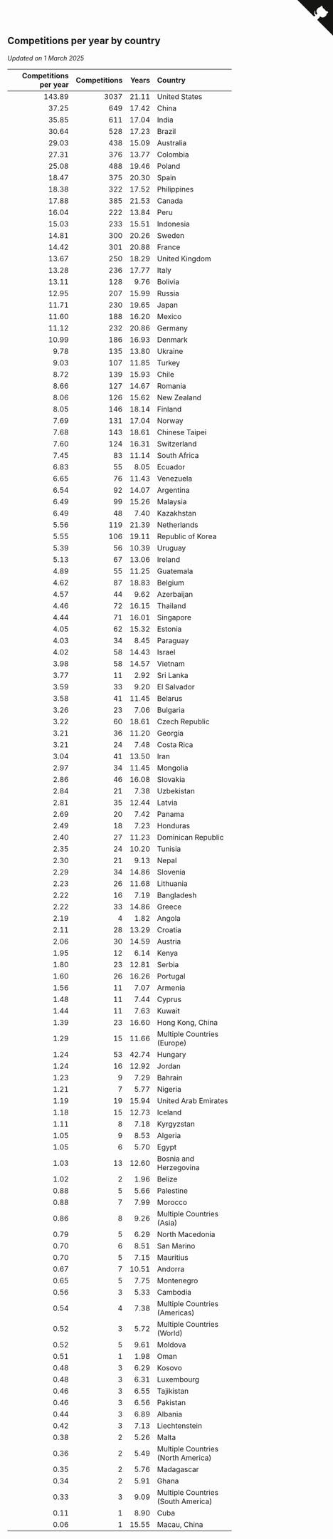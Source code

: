 ## Competitions per year by country

*Updated on  1 March 2025*

| Competitions per year | Competitions | Years | Country |
| ---: | ---: | ---: | :--- |
| 143.89 | 3037 | 21.11 | United States |
| 37.25 | 649 | 17.42 | China |
| 35.85 | 611 | 17.04 | India |
| 30.64 | 528 | 17.23 | Brazil |
| 29.03 | 438 | 15.09 | Australia |
| 27.31 | 376 | 13.77 | Colombia |
| 25.08 | 488 | 19.46 | Poland |
| 18.47 | 375 | 20.30 | Spain |
| 18.38 | 322 | 17.52 | Philippines |
| 17.88 | 385 | 21.53 | Canada |
| 16.04 | 222 | 13.84 | Peru |
| 15.03 | 233 | 15.51 | Indonesia |
| 14.81 | 300 | 20.26 | Sweden |
| 14.42 | 301 | 20.88 | France |
| 13.67 | 250 | 18.29 | United Kingdom |
| 13.28 | 236 | 17.77 | Italy |
| 13.11 | 128 | 9.76 | Bolivia |
| 12.95 | 207 | 15.99 | Russia |
| 11.71 | 230 | 19.65 | Japan |
| 11.60 | 188 | 16.20 | Mexico |
| 11.12 | 232 | 20.86 | Germany |
| 10.99 | 186 | 16.93 | Denmark |
| 9.78 | 135 | 13.80 | Ukraine |
| 9.03 | 107 | 11.85 | Turkey |
| 8.72 | 139 | 15.93 | Chile |
| 8.66 | 127 | 14.67 | Romania |
| 8.06 | 126 | 15.62 | New Zealand |
| 8.05 | 146 | 18.14 | Finland |
| 7.69 | 131 | 17.04 | Norway |
| 7.68 | 143 | 18.61 | Chinese Taipei |
| 7.60 | 124 | 16.31 | Switzerland |
| 7.45 | 83 | 11.14 | South Africa |
| 6.83 | 55 | 8.05 | Ecuador |
| 6.65 | 76 | 11.43 | Venezuela |
| 6.54 | 92 | 14.07 | Argentina |
| 6.49 | 99 | 15.26 | Malaysia |
| 6.49 | 48 | 7.40 | Kazakhstan |
| 5.56 | 119 | 21.39 | Netherlands |
| 5.55 | 106 | 19.11 | Republic of Korea |
| 5.39 | 56 | 10.39 | Uruguay |
| 5.13 | 67 | 13.06 | Ireland |
| 4.89 | 55 | 11.25 | Guatemala |
| 4.62 | 87 | 18.83 | Belgium |
| 4.57 | 44 | 9.62 | Azerbaijan |
| 4.46 | 72 | 16.15 | Thailand |
| 4.44 | 71 | 16.01 | Singapore |
| 4.05 | 62 | 15.32 | Estonia |
| 4.03 | 34 | 8.45 | Paraguay |
| 4.02 | 58 | 14.43 | Israel |
| 3.98 | 58 | 14.57 | Vietnam |
| 3.77 | 11 | 2.92 | Sri Lanka |
| 3.59 | 33 | 9.20 | El Salvador |
| 3.58 | 41 | 11.45 | Belarus |
| 3.26 | 23 | 7.06 | Bulgaria |
| 3.22 | 60 | 18.61 | Czech Republic |
| 3.21 | 36 | 11.20 | Georgia |
| 3.21 | 24 | 7.48 | Costa Rica |
| 3.04 | 41 | 13.50 | Iran |
| 2.97 | 34 | 11.45 | Mongolia |
| 2.86 | 46 | 16.08 | Slovakia |
| 2.84 | 21 | 7.38 | Uzbekistan |
| 2.81 | 35 | 12.44 | Latvia |
| 2.69 | 20 | 7.42 | Panama |
| 2.49 | 18 | 7.23 | Honduras |
| 2.40 | 27 | 11.23 | Dominican Republic |
| 2.35 | 24 | 10.20 | Tunisia |
| 2.30 | 21 | 9.13 | Nepal |
| 2.29 | 34 | 14.86 | Slovenia |
| 2.23 | 26 | 11.68 | Lithuania |
| 2.22 | 16 | 7.19 | Bangladesh |
| 2.22 | 33 | 14.86 | Greece |
| 2.19 | 4 | 1.82 | Angola |
| 2.11 | 28 | 13.29 | Croatia |
| 2.06 | 30 | 14.59 | Austria |
| 1.95 | 12 | 6.14 | Kenya |
| 1.80 | 23 | 12.81 | Serbia |
| 1.60 | 26 | 16.26 | Portugal |
| 1.56 | 11 | 7.07 | Armenia |
| 1.48 | 11 | 7.44 | Cyprus |
| 1.44 | 11 | 7.63 | Kuwait |
| 1.39 | 23 | 16.60 | Hong Kong, China |
| 1.29 | 15 | 11.66 | Multiple Countries (Europe) |
| 1.24 | 53 | 42.74 | Hungary |
| 1.24 | 16 | 12.92 | Jordan |
| 1.23 | 9 | 7.29 | Bahrain |
| 1.21 | 7 | 5.77 | Nigeria |
| 1.19 | 19 | 15.94 | United Arab Emirates |
| 1.18 | 15 | 12.73 | Iceland |
| 1.11 | 8 | 7.18 | Kyrgyzstan |
| 1.05 | 9 | 8.53 | Algeria |
| 1.05 | 6 | 5.70 | Egypt |
| 1.03 | 13 | 12.60 | Bosnia and Herzegovina |
| 1.02 | 2 | 1.96 | Belize |
| 0.88 | 5 | 5.66 | Palestine |
| 0.88 | 7 | 7.99 | Morocco |
| 0.86 | 8 | 9.26 | Multiple Countries (Asia) |
| 0.79 | 5 | 6.29 | North Macedonia |
| 0.70 | 6 | 8.51 | San Marino |
| 0.70 | 5 | 7.15 | Mauritius |
| 0.67 | 7 | 10.51 | Andorra |
| 0.65 | 5 | 7.75 | Montenegro |
| 0.56 | 3 | 5.33 | Cambodia |
| 0.54 | 4 | 7.38 | Multiple Countries (Americas) |
| 0.52 | 3 | 5.72 | Multiple Countries (World) |
| 0.52 | 5 | 9.61 | Moldova |
| 0.51 | 1 | 1.98 | Oman |
| 0.48 | 3 | 6.29 | Kosovo |
| 0.48 | 3 | 6.31 | Luxembourg |
| 0.46 | 3 | 6.55 | Tajikistan |
| 0.46 | 3 | 6.56 | Pakistan |
| 0.44 | 3 | 6.89 | Albania |
| 0.42 | 3 | 7.13 | Liechtenstein |
| 0.38 | 2 | 5.26 | Malta |
| 0.36 | 2 | 5.49 | Multiple Countries (North America) |
| 0.35 | 2 | 5.76 | Madagascar |
| 0.34 | 2 | 5.91 | Ghana |
| 0.33 | 3 | 9.09 | Multiple Countries (South America) |
| 0.11 | 1 | 8.90 | Cuba |
| 0.06 | 1 | 15.55 | Macau, China |


<a href="https://github.com/jonatanklosko/wca_statistics" class="github-corner" aria-label="View source on Github"><svg width="80" height="80" viewBox="0 0 250 250" style="fill:#151513; color:#fff; position: absolute; top: 0; border: 0; right: 0;" aria-hidden="true"><path d="M0,0 L115,115 L130,115 L142,142 L250,250 L250,0 Z"></path><path d="M128.3,109.0 C113.8,99.7 119.0,89.6 119.0,89.6 C122.0,82.7 120.5,78.6 120.5,78.6 C119.2,72.0 123.4,76.3 123.4,76.3 C127.3,80.9 125.5,87.3 125.5,87.3 C122.9,97.6 130.6,101.9 134.4,103.2" fill="currentColor" style="transform-origin: 130px 106px;" class="octo-arm"></path><path d="M115.0,115.0 C114.9,115.1 118.7,116.5 119.8,115.4 L133.7,101.6 C136.9,99.2 139.9,98.4 142.2,98.6 C133.8,88.0 127.5,74.4 143.8,58.0 C148.5,53.4 154.0,51.2 159.7,51.0 C160.3,49.4 163.2,43.6 171.4,40.1 C171.4,40.1 176.1,42.5 178.8,56.2 C183.1,58.6 187.2,61.8 190.9,65.4 C194.5,69.0 197.7,73.2 200.1,77.6 C213.8,80.2 216.3,84.9 216.3,84.9 C212.7,93.1 206.9,96.0 205.4,96.6 C205.1,102.4 203.0,107.8 198.3,112.5 C181.9,128.9 168.3,122.5 157.7,114.1 C157.9,116.9 156.7,120.9 152.7,124.9 L141.0,136.5 C139.8,137.7 141.6,141.9 141.8,141.8 Z" fill="currentColor" class="octo-body"></path></svg></a><style>.github-corner:hover .octo-arm{animation:octocat-wave 560ms ease-in-out}@keyframes octocat-wave{0%,100%{transform:rotate(0)}20%,60%{transform:rotate(-25deg)}40%,80%{transform:rotate(10deg)}}@media (max-width:500px){.github-corner:hover .octo-arm{animation:none}.github-corner .octo-arm{animation:octocat-wave 560ms ease-in-out}}</style>
